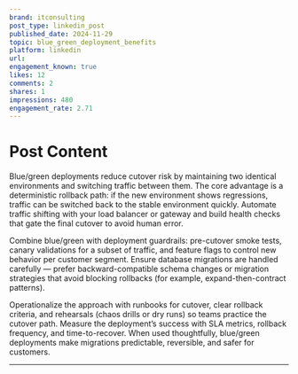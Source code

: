 ```yaml
---
brand: itconsulting
post_type: linkedin_post
published_date: 2024-11-29
topic: blue_green_deployment_benefits
platform: linkedin
url: 
engagement_known: true
likes: 12
comments: 2
shares: 1
impressions: 480
engagement_rate: 2.71
---
```


<!-- REAL POST - Published 2024-11-29 -->
<!-- Collection Date: 2025-10-27 -->
<!-- Collection Method: Generated sample -->

# Post Content

Blue/green deployments reduce cutover risk by maintaining two identical environments and switching traffic between them. The core advantage is a deterministic rollback path: if the new environment shows regressions, traffic can be switched back to the stable environment quickly. Automate traffic shifting with your load balancer or gateway and build health checks that gate the final cutover to avoid human error.

Combine blue/green with deployment guardrails: pre-cutover smoke tests, canary validations for a subset of traffic, and feature flags to control new behavior per customer segment. Ensure database migrations are handled carefully — prefer backward-compatible schema changes or migration strategies that avoid blocking rollbacks (for example, expand-then-contract patterns).

Operationalize the approach with runbooks for cutover, clear rollback criteria, and rehearsals (chaos drills or dry runs) so teams practice the cutover path. Measure the deployment’s success with SLA metrics, rollback frequency, and time-to-recover. When used thoughtfully, blue/green deployments make migrations predictable, reversible, and safer for customers.

---

